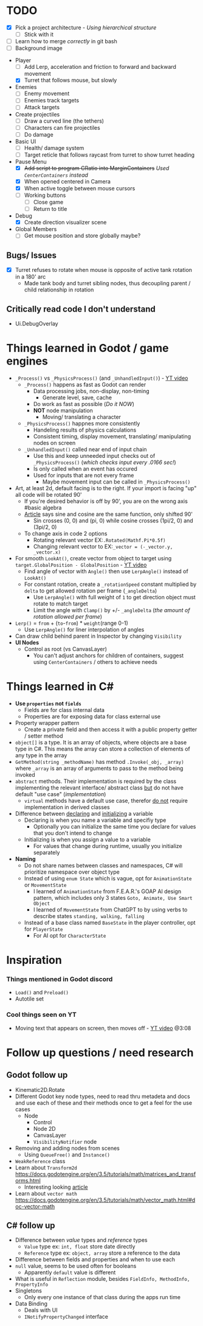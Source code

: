 # TODO
- [x] Pick a project architecture - *Using hierarchical structure*
    - [ ] Stick with it
- [ ] Learn how to merge *correctly* in git bash
- [ ] Background image
- Player
    - [ ] Add Lerp, acceleration and friction to forward and backward movement
    - [x] Turret that follows mouse, but slowly
- Enemies
    - [ ] Enemy movement
    - [ ] Enemies track targets
    - [ ] Attack targets
- Create projectiles
    - [ ] Draw a curved line (the tethers)
    - [ ] Characters can fire projectiles
    - [ ] Do damage
- Basic UI
    - [ ] Health/ damage system
    - [ ] Target reticle that follows raycast from turret to show turret heading
- Pause Menu
    - [x] ~~Add script to program GRatio into MarginContainers~~ *Used `CenterContainers` instead*
    - [x] When opened centered in Camera
    - [x] When active toggle between mouse cursors
    - [ ] Working buttons
        - [ ] Close game
        - [ ] Return to title
- Debug
    - [x] Create direction visualizer scene
- Global Members
    - [ ] Get mouse position and store globally maybe?

## Bugs/ Issues
- [x] Turret refuses to rotate when mouse is opposite of active tank rotation in a 180' arc
    - Made tank body and turret sibling nodes, thus decoupling parent / child relationship in rotation

## Critically read code I don't understand
- Ui.DebugOverlay

# Things learned in Godot / game engines
- `_Process()` vs `_PhysicsProcess()` (and `_UnhandledInput()`) - [YT video](https://www.youtube.com/watch?v=UrbcDJFLPc0)
    - `_Process()` happens as fast as Godot can render
        - Data processing jobs, non-display, non-timing
            - Generate level, save, cache
        - Do work as fast as possible (*Do it NOW*)
        - __NOT__ node manipulation
            - Moving/ translating a character
    - `_PhysicsProcess()` happnes more consistently
        - Handeling results of physics calculations
        - Consistent timing, display movement, translating/ manipulating nodes on screen
    - `_UnhandledInput()` called near end of input chain
        - Use this and keep unneeded input checks out of `_PhysicsProcess()` (*which checks input every .0166 sec!*)
        - Is only called when an event has occured
        - Used for inputs that are not every frame
            - Maybe movement input can be called in `_PhysicsProcess()`
- Art, at least 2d, default facing is to the right. If your import is facing "up" all code will be rotated 90'
    - If you're desired behavior is off by 90', you are on the wrong axis #basic algebra
    - [Article](https://www.alanzucconi.com/2016/02/03/2d-rotations/) says sine and cosine are the same function, only shifted 90'
        - Sin crosses (0, 0) and (pi, 0) while cosine crosses (1pi/2, 0) and (3pi/2, 0)
    - To change axis in code 2 options
        - Rotating relevant vector EX:`.Rotated(Mathf.Pi*0.5f)`
        - Changing relevant vector to EX:`_vector = (-_vector.y, _vector.x)`
- For smooth `LookAt()`, create vector from object to target using `target.GlobalPosition - GlobalPosition` - [YT video](https://www.youtube.com/watch?v=ciT_jDol9G8)
    - Find angle of vector with `Angle()` then use `LerpAngle()` instead of `LookAt()`
    - For constant rotation, create a `_rotationSpeed` constant multiplied by `delta` to get allowed rotation per frame (`_angleDelta`)
        - Use `LerpAngle()` with full weight of `1` to get direction object must rotate to match target
        - Limit the angle with `Clamp()` by +/- `_angleDelta` (*the amount of rotation allowed per frame*)
- `Lerp()` = `from` + (`to`-`from`) * `weight`(range 0-1)
    - Use `LerpAngle()` for liner interpolation of angles
- Can draw child behind parent in Inspector by changing `Visibility`
- __UI Nodes__
    - Control as root (vs CanvasLayer)
        - You can't adjust anchors for children of containers, suggest using `CenterContainers` / others to achieve needs
# Things learned in C#
- __Use `properties` not `fields`__
    - Fields are for class internal data
    - Properties are for exposing data for class external use
- Property wrapper pattern
    - Create a private field and then access it with a public property getter / setter method
- `object[]` is a type. It is an array of objects, where objects are a base type in C#. This means the array can store a collection of elements of any type in the array
- `GetMethod(string _methodName)` has method `.Invoke(_obj, _array)` where `_array` is an array of arguments to pass to the method being invoked
- `abstract` methods. Their implementation is required by the class implementing the relevant interface/ abstract class <u>but</u> do not have default "use case" (*implementation*)
    - `virtual` methods have a default use case, therefor <u>do not</u> require implementation in derived classes
- Difference between <u>declaring</u> and <u>initializing</u> a variable
    - Declaring is when you name a variable and specifiy type
        - Optionally you can initialize the same time you declare for values that you don't intend to change
    - Initializing is when you assign a value to a variable
        - For values that change during runtime, usually you initialize separately
- __Naming__
    - Do not share names between classes and namespaces, C# will prioritize namespace over object type
    - Instead of using `enum State` which is vague, opt for `AnimationState` or `MovementState`
        - I learned of `AnimationState` from F.E.A.R.'s GOAP AI design pattern, which includes only 3 states `Goto, Animate, Use Smart Object`
        - I learned of `MovementState` from ChatGPT to by using verbs to describe states `standing, walking, falling`
    - Instead of a base class named `BaseState` in the player controller, opt for `PlayerState`
        - For AI opt for `CharacterState`

# Inspiration
### Things mentioned in Godot discord
- `Load()` and `Preload()`
- Autotile set

### Cool things seen on YT
- Moving text that appears on screen, then moves off - [YT video](https://www.youtube.com/watch?v=4nHxqTmB_TY) @3:08

# Follow up questions / need research
## Godot follow up
- Kinematic2D.Rotate
- Different Godot key node types, need to read thru metadeta and docs and use each of these and their methods once to get a feel for the use cases
    - Node
        - Control
        - Node 2D
        - CanvasLayer
        - `VisibilityNotifier` node
- Removing and adding nodes from scenes
    - Using `QueueFree()` and `Instance()`
- `WeakReference` class
- Learn about `Transform2d` https://docs.godotengine.org/en/3.5/tutorials/math/matrices_and_transforms.html
    - Interesting looking [article](https://www.alanzucconi.com/2016/02/10/tranfsormation-matrix/)
- Learn about `vector math` https://docs.godotengine.org/en/3.5/tutorials/math/vector_math.html#doc-vector-math

## C# follow up
- Difference between *value* types and *reference* types
    - `Value` type ex: `int, float` store date directly
    - `Reference` type ex: `object, array` store a reference to the data
- Difference between fields and properties and when to use each
- `null` value, seems to be used often for booleans 
    - Apparently `default` value is different
- What is useful in `Reflection` module, besides `FieldInfo, MethodInfo, PropertyInfo`
- Singletons
    - Only every one instance of that class during the apps run time
- Data Binding
    - Deals with UI
    - `INotifyPropertyChanged` interface
